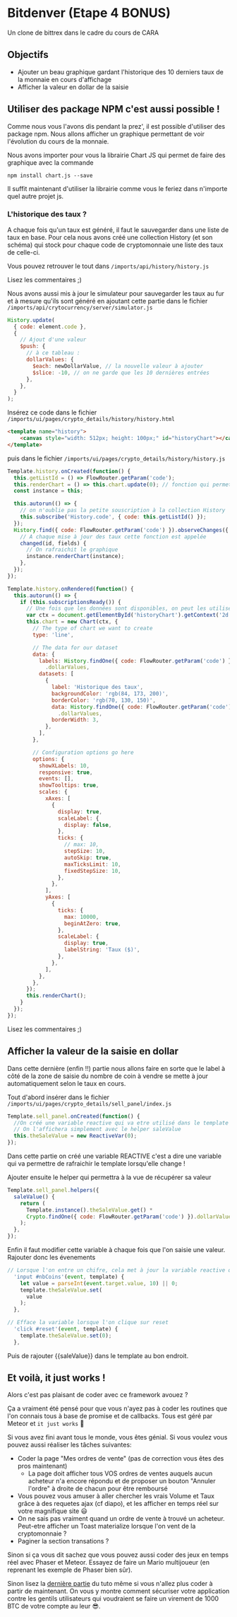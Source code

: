 # Bitdenver (Etape 4 BONUS)

Un clone de bittrex dans le cadre du cours de CARA

## Objectifs

* Ajouter un beau graphique gardant l'historique des 10 derniers taux de la monnaie en cours d'affichage
* Afficher la valeur en dollar de la saisie

## Utiliser des package NPM c'est aussi possible !

Comme nous vous l'avons dis pendant la prez', il est possible d'utiliser des package npm. Nous allons afficher un graphique permettant de voir l'évolution du cours de la monnaie.

Nous avons importer pour vous la librairie Chart JS qui permet de faire des graphique avec la commande

```
npm install chart.js --save
```

Il suffit maintenant d'utiliser la librairie comme vous le feriez dans n'importe quel autre projet js.

### L'historique des taux ?

A chaque fois qu'un taux est généré, il faut le sauvegarder dans une liste de taux en base. Pour cela nous avons créé une collection History (et son schéma) qui stock pour chaque code de cryptomonnaie une liste des taux de celle-ci.

Vous pouvez retrouver le tout dans `/imports/api/history/history.js`

Lisez les commentaires ;)

Nous avons aussi mis à jour le simulateur pour sauvegarder les taux au fur et à mesure qu'ils sont généré en ajoutant cette partie dans le fichier `/imports/api/crytocurrency/server/simulator.js`

```js
History.update(
  { code: element.code },
  {
    // Ajout d'une valeur
    $push: {
      // à ce tableau :
      dollarValues: {
        $each: newDollarValue, // la nouvelle valeur à ajouter
        $slice: -10, // on ne garde que les 10 dernières entrées
      },
    },
  }
);
```

Insérez ce code dans le fichier `/imports/ui/pages/crypto_details/history/history.html`

```html
<template name="history">
    <canvas style="width: 512px; height: 100px;" id="historyChart"></canvas>
</template>
```

puis dans le fichier `/imports/ui/pages/crypto_details/history/history.js`

```js
Template.history.onCreated(function() {
  this.getListId = () => FlowRouter.getParam('code');
  this.renderChart = () => this.chart.update(0); // fonction qui permet de mettre à jour l'affichage du graphique
  const instance = this;

  this.autorun(() => {
    // on n'oublie pas la petite souscription à la collection History
    this.subscribe('History.code', { code: this.getListId() });
  });
  History.find({ code: FlowRouter.getParam('code') }).observeChanges({
    // A chaque mise à jour des taux cette fonction est appelée
    changed(id, fields) {
      // On rafraichit le graphique
      instance.renderChart(instance);
    },
  });
});

Template.history.onRendered(function() {
  this.autorun(() => {
    if (this.subscriptionsReady()) {
      // Une fois que les données sont disponibles, on peut les utiliser dans notre composant
      var ctx = document.getElementById('historyChart').getContext('2d');
      this.chart = new Chart(ctx, {
        // The type of chart we want to create
        type: 'line',

        // The data for our dataset
        data: {
          labels: History.findOne({ code: FlowRouter.getParam('code') })
            .dollarValues,
          datasets: [
            {
              label: 'Historique des taux',
              backgroundColor: 'rgb(84, 173, 200)',
              borderColor: 'rgb(70, 130, 150)',
              data: History.findOne({ code: FlowRouter.getParam('code') }) // données récupérées de la base
                .dollarValues,
              borderWidth: 3,
            },
          ],
        },

        // Configuration options go here
        options: {
          showXLabels: 10,
          responsive: true,
          events: [],
          showTooltips: true,
          scales: {
            xAxes: [
              {
                display: true,
                scaleLabel: {
                  display: false,
                },
                ticks: {
                  // max: 10,
                  stepSize: 10,
                  autoSkip: true,
                  maxTicksLimit: 10,
                  fixedStepSize: 10,
                },
              },
            ],
            yAxes: [
              {
                ticks: {
                  max: 10000,
                  beginAtZero: true,
                },
                scaleLabel: {
                  display: true,
                  labelString: 'Taux ($)',
                },
              },
            ],
          },
        },
      });
      this.renderChart();
    }
  });
});
```

Lisez les commentaires ;)

## Afficher la valeur de la saisie en dollar

Dans cette dernière (enfin !!) partie nous allons faire en sorte que le label à côté de la zone de saisie du nombre de coin à vendre se mette à jour automatiquement selon le taux en cours.

Tout d'abord insérer dans le fichier `/imports/ui/pages/crypto_details/sell_panel/index.js`

```js
Template.sell_panel.onCreated(function() {
  //On créé une variable reactive qui va etre utilisé dans le template pour afficher le total en dollar de la valeur saisie à la vente
  // On l'affichera simplement avec le helper saleValue
  this.theSaleValue = new ReactiveVar(0);
});
```

Dans cette partie on créé une variable REACTIVE c'est a dire une variable qui va permettre de rafraichir le template lorsqu'elle change !

Ajouter ensuite le helper qui permettra à la vue de récupérer sa valeur

```js
Template.sell_panel.helpers({
  saleValue() {
    return (
      Template.instance().theSaleValue.get() *
      Crypto.findOne({ code: FlowRouter.getParam('code') }).dollarValue
    );
  },
});
```

Enfin il faut modifier cette variable à chaque fois que l'on saisie une valeur. Rajouter donc les évenements

```js
// Lorsque l'on entre un chifre, cela met à jour la variable reactive qui permet de connaitre le prix total en dollar du montant de la monnaie en cours de vente
  'input #nbCoins'(event, template) {
    let value = parseInt(event.target.value, 10) || 0;
    template.theSaleValue.set(
      value
    );
  },

// Efface la variable lorsque l'on clique sur reset
  'click #reset'(event, template) {
    template.theSaleValue.set(0);
  },
```

Puis de rajouter {{saleValue}} dans le template au bon endroit.

## Et voilà, it just works !

Alors c'est pas plaisant de coder avec ce framework avouez ?

Ça a vraiment été pensé pour que vous n'ayez pas à coder les routines que l'on connais tous à base de promise et de callbacks. Tous est géré par Meteor et `it just works` 🌻

Si vous avez fini avant tous le monde, vous êtes génial. Si vous voulez vous pouvez aussi réaliser les tâches suivantes:

* Coder la page "Mes ordres de vente" (pas de correction vous êtes des pros maintenant)
  * La page doit afficher tous VOS ordres de ventes auquels aucun acheteur n'a encore répondu et de proposer un bouton "Annuler l'ordre" à droite de chacun pour être remboursé
* Vous pouvez vous amuser à aller chercher les vrais Volume et Taux grâce à des requetes ajax (cf diapo), et les afficher en temps réel sur votre magnifique site 😃
* On ne sais pas vraiment quand un ordre de vente à trouvé un acheteur. Peut-etre afficher un Toast materialize lorsque l'on vent de la cryptomonnaie ?
* Paginer la section transations ?

Sinon si ça vous dit sachez que vous pouvez aussi coder des jeux en temps réel avec Phaser et Meteor. Essayez de faire un Mario multijoueur (en reprenant les exemple de Phaser bien sûr).

Sinon lisez la [dernière partie](PRODUCTION.md) du tuto même si vous n'allez plus coder à partir de maintenant. On vous y montre comment sécuriser votre application contre les gentils utilisateurs qui voudraient se faire un virement de 1000 BTC de votre compte au leur 😎.
